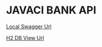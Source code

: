 # JAVACI BANK API

[Local Swagger Url](http://localhost:8080/)

[H2 DB View Url](http://localhost:8082/h2-console/)

